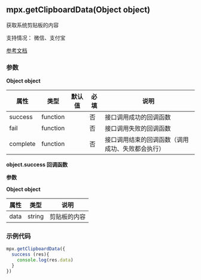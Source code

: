 ## mpx.getClipboardData(Object object)

获取系统剪贴板的内容

支持情况： 微信、支付宝

[参考文档](https://developers.weixin.qq.com/miniprogram/dev/api/device/clipboard/wx.getClipboardData.html)

### 参数

**Object object**

| 属性     | 类型     | 默认值 | 必填 | 说明                                         |
| -------- | -------- | ------ | ---- | -------------------------------------------- |
| success  | function |        | 否   | 接口调用成功的回调函数                       |
| fail     | function |        | 否   | 接口调用失败的回调函数                       |
| complete | function |        | 否   | 接口调用结束的回调函数（调用成功、失败都会执行） |

**object.success 回调函数**

**参数**

**Object object**

| 属性 | 类型   | 说明         |
| ---- | ------ | ------------ |
| data | string | 剪贴板的内容 |

### 示例代码
```js
mpx.getClipboardData({
  success (res){
    console.log(res.data)
  }
})
```